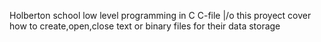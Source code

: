 Holberton school low level programming in C
C-file |/o
this proyect cover how to create,open,close
text or binary files for their data storage
